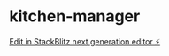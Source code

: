 # kitchen-manager

[Edit in StackBlitz next generation editor ⚡️](https://stackblitz.com/~/github.com/cacahuatisimo1/kitchen-manager)